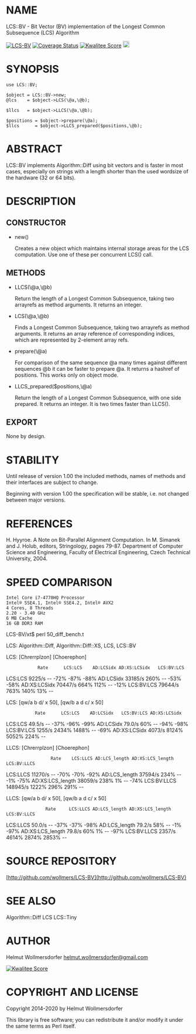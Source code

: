 # NAME

LCS::BV - Bit Vector (BV) implementation of the
                 Longest Common Subsequence (LCS) Algorithm

<div>
    <a href="https://travis-ci.org/wollmers/LCS-BV"><img src="https://travis-ci.org/wollmers/LCS-BV.png" alt="LCS-BV"></a>
    <a href='https://coveralls.io/r/wollmers/LCS-BV?branch=master'><img src='https://coveralls.io/repos/wollmers/LCS-BV/badge.png?branch=master' alt='Coverage Status' /></a>
    <a href='http://cpants.cpanauthors.org/dist/LCS-BV'><img src='http://cpants.cpanauthors.org/dist/LCS-BV.png' alt='Kwalitee Score' /></a>
    <a href="http://badge.fury.io/pl/LCS-BV"><img src="https://badge.fury.io/pl/LCS-BV.svg" alt="CPAN version" height="18"></a>
</div>

# SYNOPSIS

    use LCS::BV;

    $object = LCS::BV->new;
    @lcs    = $object->LCS(\@a,\@b);

    $llcs   = $object->LLCS(\@a,\@b);

    $positions = $object->prepare(\@a);
    $llcs      = $object->LLCS_prepared($positions,\@b);

# ABSTRACT

LCS::BV implements Algorithm::Diff using bit vectors and
is faster in most cases, especially on strings with a length shorter
than the used wordsize of the hardware (32 or 64 bits).

# DESCRIPTION

## CONSTRUCTOR

- new()

    Creates a new object which maintains internal storage areas
    for the LCS computation. Use one of these per concurrent
    LCS() call.

## METHODS

- LLCS(\\@a,\\@b)

    Return the length of a Longest Common Subsequence, taking two arrayrefs as method
    arguments. It returns an integer.

- LCS(\\@a,\\@b)

    Finds a Longest Common Subsequence, taking two arrayrefs as method
    arguments. It returns an array reference of corresponding
    indices, which are represented by 2-element array refs.

- prepare(\\@a)

    For comparison of the same sequence @a many times against different sequences @b
    it can be faster to prepare @a. It returns a hashref of positions.
    This works only on object mode.

- LLCS\_prepared($positions,\\@a)

    Return the length of a Longest Common Subsequence, with one side prepared.
    It returns an integer. It is two times faster than LLCS().

## EXPORT

None by design.

# STABILITY

Until release of version 1.00 the included methods, names of methods and their
interfaces are subject to change.

Beginning with version 1.00 the specification will be stable, i.e. not changed between
major versions.

# REFERENCES

H. Hyyroe. A Note on Bit-Parallel Alignment Computation.
In M. Simanek and J. Holub, editors, Stringology, pages 79-87. Department
of Computer Science and Engineering, Faculty of Electrical
Engineering, Czech Technical University, 2004.

# SPEED COMPARISON

    Intel Core i7-4770HQ Processor
    Intel® SSE4.1, Intel® SSE4.2, Intel® AVX2
    4 Cores, 8 Threads
    2.20 - 3.40 GHz
    6 MB Cache
    16 GB DDR3 RAM

LCS-BV/xt$ perl 50\_diff\_bench.t

LCS: Algorithm::Diff, Algorithm::Diff::XS, LCS, LCS::BV

LCS: \[Chrerrplzon\] \[Choerephon\]

                Rate      LCS:LCS    AD:LCSidx AD:XS:LCSidx   LCS:BV:LCS
LCS:LCS       9225/s           --         -72%         -87%         -88%
AD:LCSidx    33185/s         260%           --         -53%         -58%
AD:XS:LCSidx 70447/s         664%         112%           --         -12%
LCS:BV:LCS   79644/s         763%         140%          13%           --

LCS: \[qw/a b d/ x 50\], \[qw/b a d c/ x 50\]

               Rate      LCS:LCS    AD:LCSidx   LCS:BV:LCS AD:XS:LCSidx
LCS:LCS      49.5/s           --         -37%         -96%         -99%
AD:LCSidx    79.0/s          60%           --         -94%         -98%
LCS:BV:LCS   1255/s        2434%        1488%           --         -69%
AD:XS:LCSidx 4073/s        8124%        5052%         224%           --

LLCS: \[Chrerrplzon\] \[Choerephon\]

                     Rate    LCS:LLCS AD:LCS_length AD:XS:LCS_length LCS:BV:LLCS
LCS:LLCS          11270/s          --          -70%             -70%        -92%
AD:LCS_length     37594/s        234%            --              -1%        -75%
AD:XS:LCS_length  38059/s        238%            1%               --        -74%
LCS:BV:LLCS      148945/s       1222%          296%             291%          --

LLCS: \[qw/a b d/ x 50\], \[qw/b a d c/ x 50\]

                   Rate     LCS:LLCS AD:LCS_length AD:XS:LCS_length  LCS:BV:LLCS
LCS:LLCS         50.0/s           --          -37%             -37%         -98%
AD:LCS_length    79.2/s          58%            --              -1%         -97%
AD:XS:LCS_length 79.8/s          60%            1%               --         -97%
LCS:BV:LLCS      2357/s        4614%         2874%            2853%           --

# SOURCE REPOSITORY

[http://github.com/wollmers/LCS-BV](http://github.com/wollmers/LCS-BV)

# SEE ALSO

Algorithm::Diff
LCS
LCS::Tiny

# AUTHOR

Helmut Wollmersdorfer <helmut.wollmersdorfer@gmail.com>

<div>
    <a href='http://cpants.cpanauthors.org/author/wollmers'><img src='http://cpants.cpanauthors.org/author/wollmers.png' alt='Kwalitee Score' /></a>
</div>

# COPYRIGHT AND LICENSE

Copyright 2014-2020 by Helmut Wollmersdorfer

This library is free software; you can redistribute it and/or modify
it under the same terms as Perl itself.
